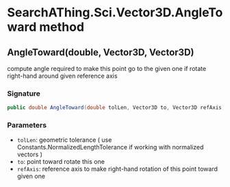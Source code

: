 # SearchAThing.Sci.Vector3D.AngleToward method
## AngleToward(double, Vector3D, Vector3D)
compute angle required to make this point go to the given one
            if rotate right-hand around given reference axis

### Signature
```csharp
public double AngleToward(double tolLen, Vector3D to, Vector3D refAxis)
```
### Parameters
- `tolLen`: geometric tolerance ( use Constants.NormalizedLengthTolerance if working with normalized vectors )
- `to`: point toward rotate this one
- `refAxis`: reference axis to make right-hand rotation of this point toward given one

